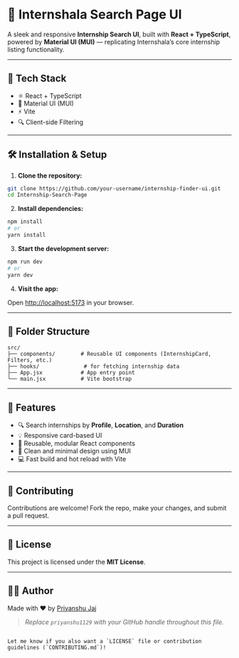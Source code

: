 # 🚀 Internshala Search Page UI

A sleek and responsive **Internship Search UI**, built with **React + TypeScript**, powered by **Material UI (MUI)** — replicating Internshala’s core internship listing functionality.

---


## 🧰 Tech Stack

- ⚛️ React + TypeScript
- 🎨 Material UI (MUI)
- ⚡ Vite
- 🔍 Client-side Filtering

---

## 🛠️ Installation & Setup

1. **Clone the repository:**

```bash
git clone https://github.com/your-username/internship-finder-ui.git
cd Internship-Search-Page
````

2. **Install dependencies:**

```bash
npm install
# or
yarn install
```

3. **Start the development server:**

```bash
npm run dev
# or
yarn dev
```

4. **Visit the app:**

Open [http://localhost:5173](http://localhost:5173) in your browser.

---

## 📁 Folder Structure

```
src/
├── components/        # Reusable UI components (InternshipCard, Filters, etc.)
├── hooks/              # for fetching internship data
├── App.jsx            # App entry point
└── main.jsx           # Vite bootstrap
```

---

## 🧪 Features

* 🔍 Search internships by **Profile**, **Location**, and **Duration**
* 💡 Responsive card-based UI
* 🧰 Reusable, modular React components
* 🧼 Clean and minimal design using MUI
* 💻 Fast build and hot reload with Vite


---

## 🤝 Contributing

Contributions are welcome!
Fork the repo, make your changes, and submit a pull request.

---

## 📄 License

This project is licensed under the **MIT License**.

---

## 🙋‍♂️ Author

Made with ❤️ by [Priyanshu Jaj](https://github.com/your-username)

> *Replace `priyanshu1129` with your GitHub handle throughout this file.*

```

Let me know if you also want a `LICENSE` file or contribution guidelines (`CONTRIBUTING.md`)!
```
